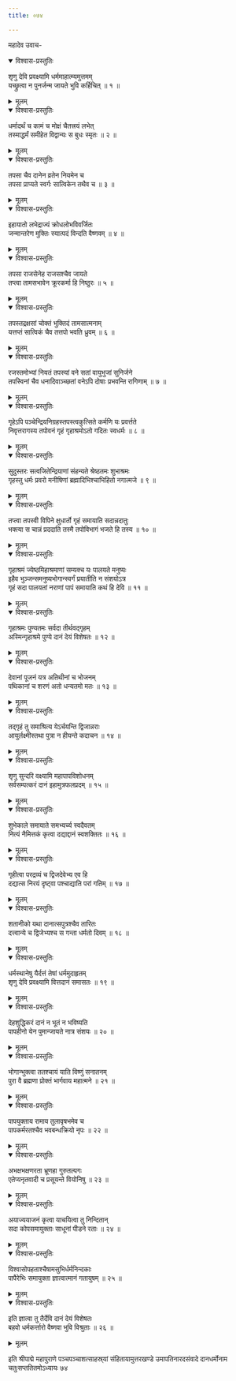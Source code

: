 ```yaml
---
title: ०७४

---
```

महादेव उवाच-  

<details open><summary>विश्वास-प्रस्तुतिः</summary>

शृणु देवि प्रवक्ष्यामि धर्ममाहात्म्यमुत्तमम्  
यच्छ्रुत्वा न पुनर्जन्म जायते भुवि कर्हिचित् ॥ १ ॥
</details>

<details><summary>मूलम्</summary>

शृणु देवि प्रवक्ष्यामि धर्ममाहात्म्यमुत्तमम्  
यच्छ्रुत्वा न पुनर्जन्म जायते भुवि कर्हिचित् ॥ १ ॥
</details>



<details open><summary>विश्वास-प्रस्तुतिः</summary>

धर्मादर्थं च कामं च मोक्षं चैतत्त्रयं लभेत्  
तस्माद्धर्मं समीहेत विद्वान्यः स बुधः स्मृतः ॥ २ ॥
</details>

<details><summary>मूलम्</summary>

धर्मादर्थं च कामं च मोक्षं चैतत्त्रयं लभेत्  
तस्माद्धर्मं समीहेत विद्वान्यः स बुधः स्मृतः ॥ २ ॥
</details>



<details open><summary>विश्वास-प्रस्तुतिः</summary>

तपसा चैव दानेन व्रतेन नियमेन च  
तपसा प्राप्यते स्वर्गः सात्विकेन तथैव च ॥ ३ ॥
</details>

<details><summary>मूलम्</summary>

तपसा चैव दानेन व्रतेन नियमेन च  
तपसा प्राप्यते स्वर्गः सात्विकेन तथैव च ॥ ३ ॥
</details>



<details open><summary>विश्वास-प्रस्तुतिः</summary>

इहायातो लभेद्राज्यं क्रोधलोभविवर्जितः  
जन्मान्तरेण मुक्तिः स्यात्पदं विन्दति वैष्णवम् ॥ ४ ॥
</details>

<details><summary>मूलम्</summary>

इहायातो लभेद्राज्यं क्रोधलोभविवर्जितः  
जन्मान्तरेण मुक्तिः स्यात्पदं विन्दति वैष्णवम् ॥ ४ ॥
</details>



<details open><summary>विश्वास-प्रस्तुतिः</summary>

तपसा राजसेनेह राजसश्चैव जायते  
तप्त्वा तामसभावेन क्रूरकर्मा हि निष्ठुरः ॥ ५ ॥
</details>

<details><summary>मूलम्</summary>

तपसा राजसेनेह राजसश्चैव जायते  
तप्त्वा तामसभावेन क्रूरकर्मा हि निष्ठुरः ॥ ५ ॥
</details>



<details open><summary>विश्वास-प्रस्तुतिः</summary>

तपस्तद्रक्षसां चोक्तं भुक्तिदं तामसात्मनाम्  
यत्तप्तं सात्विकं चैव तत्तपो भवति ध्रुवम् ॥ ६ ॥
</details>

<details><summary>मूलम्</summary>

तपस्तद्रक्षसां चोक्तं भुक्तिदं तामसात्मनाम्  
यत्तप्तं सात्विकं चैव तत्तपो भवति ध्रुवम् ॥ ६ ॥
</details>



<details open><summary>विश्वास-प्रस्तुतिः</summary>

रजस्तमोभ्यां नियतं तपस्यां वने सतां वायुभुजां सुनिर्जने  
तपस्विनां चैव धनादिवाञ्च्छतां वनेऽपि दोषाः प्रभवन्ति रागिणाम् ॥ ७ ॥
</details>

<details><summary>मूलम्</summary>

रजस्तमोभ्यां नियतं तपस्यां वने सतां वायुभुजां सुनिर्जने  
तपस्विनां चैव धनादिवाञ्च्छतां वनेऽपि दोषाः प्रभवन्ति रागिणाम् ॥ ७ ॥
</details>



<details open><summary>विश्वास-प्रस्तुतिः</summary>

गृहेऽपि पञ्चेन्द्रियनिग्रहस्तपस्त्वकुत्सिते कर्मणि यः प्रवर्त्तते  
निवृत्तरागस्य तपोवनं गृहं गृहाश्रमोऽतो गदितः स्वधर्मः ॥ ८ ॥
</details>

<details><summary>मूलम्</summary>

गृहेऽपि पञ्चेन्द्रियनिग्रहस्तपस्त्वकुत्सिते कर्मणि यः प्रवर्त्तते  
निवृत्तरागस्य तपोवनं गृहं गृहाश्रमोऽतो गदितः स्वधर्मः ॥ ८ ॥
</details>



<details open><summary>विश्वास-प्रस्तुतिः</summary>

सुदुस्तरः सत्वजितेन्द्रियाणां संहन्यते श्रेष्ठतमः शुभाश्रमः  
गृहस्तु धर्मः प्रवरो मनीषिणां ब्रह्मादिभिश्चाभिहितो नगात्मजे ॥ ९ ॥
</details>

<details><summary>मूलम्</summary>

सुदुस्तरः सत्वजितेन्द्रियाणां संहन्यते श्रेष्ठतमः शुभाश्रमः  
गृहस्तु धर्मः प्रवरो मनीषिणां ब्रह्मादिभिश्चाभिहितो नगात्मजे ॥ ९ ॥
</details>



<details open><summary>विश्वास-प्रस्तुतिः</summary>

तप्त्वा तपस्वी विपिने क्षुधार्तो गृहं समायाति सदान्नदातुः  
भक्त्या स चान्नं प्रददाति तस्मै तपोविभागं भजते हि तस्य ॥ १० ॥
</details>

<details><summary>मूलम्</summary>

तप्त्वा तपस्वी विपिने क्षुधार्तो गृहं समायाति सदान्नदातुः  
भक्त्या स चान्नं प्रददाति तस्मै तपोविभागं भजते हि तस्य ॥ १० ॥
</details>



<details open><summary>विश्वास-प्रस्तुतिः</summary>

गृहाश्रमं ज्येष्ठमिहाश्रमाणां सम्यक्च यः पालयते मनुष्यः  
इहैव भुञ्जन्समनुष्यभोगान्स्वर्गं प्रयातीति न संशयोऽत्र  
गृहं सदा पालयतां नराणां पापं समायाति कथं हि देवि ॥ ११ ॥
</details>

<details><summary>मूलम्</summary>

गृहाश्रमं ज्येष्ठमिहाश्रमाणां सम्यक्च यः पालयते मनुष्यः  
इहैव भुञ्जन्समनुष्यभोगान्स्वर्गं प्रयातीति न संशयोऽत्र  
गृहं सदा पालयतां नराणां पापं समायाति कथं हि देवि ॥ ११ ॥
</details>



<details open><summary>विश्वास-प्रस्तुतिः</summary>

गृहाश्रमः पुण्यतमः सर्वदा तीर्थवद्गृहम्  
अस्मिन्गृहाश्रमे पुण्ये दानं देयं विशेषतः ॥ १२ ॥
</details>

<details><summary>मूलम्</summary>

गृहाश्रमः पुण्यतमः सर्वदा तीर्थवद्गृहम्  
अस्मिन्गृहाश्रमे पुण्ये दानं देयं विशेषतः ॥ १२ ॥
</details>



<details open><summary>विश्वास-प्रस्तुतिः</summary>

देवानां पूजनं यत्र अतिथीनां च भोजनम्  
पथिकानां च शरणं अतो धन्यतमो मतः ॥ १३ ॥
</details>

<details><summary>मूलम्</summary>

देवानां पूजनं यत्र अतिथीनां च भोजनम्  
पथिकानां च शरणं अतो धन्यतमो मतः ॥ १३ ॥
</details>



<details open><summary>विश्वास-प्रस्तुतिः</summary>

तद्गृहं तु समाश्रित्य येऽर्चयन्ति द्विजान्नराः  
आयुर्लक्ष्मीस्तथा पुत्रा न हीयन्ते कदाचन ॥ १४ ॥
</details>

<details><summary>मूलम्</summary>

तद्गृहं तु समाश्रित्य येऽर्चयन्ति द्विजान्नराः  
आयुर्लक्ष्मीस्तथा पुत्रा न हीयन्ते कदाचन ॥ १४ ॥
</details>



<details open><summary>विश्वास-प्रस्तुतिः</summary>

शृणु सुन्दरि वक्ष्यामि महापापविशोधनम्  
सर्वसम्पत्करं दानं इहामुत्रफलप्रदम् ॥ १५ ॥
</details>

<details><summary>मूलम्</summary>

शृणु सुन्दरि वक्ष्यामि महापापविशोधनम्  
सर्वसम्पत्करं दानं इहामुत्रफलप्रदम् ॥ १५ ॥
</details>



<details open><summary>विश्वास-प्रस्तुतिः</summary>

शुभेकाले समायाते समभ्यर्च्य स्वदैवतम्  
नित्यं नैमित्तकं कृत्वा दद्याद्दानं स्वशक्तितः ॥ १६ ॥
</details>

<details><summary>मूलम्</summary>

शुभेकाले समायाते समभ्यर्च्य स्वदैवतम्  
नित्यं नैमित्तकं कृत्वा दद्याद्दानं स्वशक्तितः ॥ १६ ॥
</details>



<details open><summary>विश्वास-प्रस्तुतिः</summary>

गृहीत्वा परद्रव्यं च द्विजदेवेभ्य एव हि  
दद्यात्स निरयं दृष्ट्वा पश्चाद्याति परां गतिम् ॥ १७ ॥
</details>

<details><summary>मूलम्</summary>

गृहीत्वा परद्रव्यं च द्विजदेवेभ्य एव हि  
दद्यात्स निरयं दृष्ट्वा पश्चाद्याति परां गतिम् ॥ १७ ॥
</details>



<details open><summary>विश्वास-प्रस्तुतिः</summary>

शतानीको यथा दानात्सपुत्रश्चैव तारितः  
दत्त्वान्ये च द्विजेभ्यश्च स गन्ता धर्मतो दिवम् ॥ १८ ॥
</details>

<details><summary>मूलम्</summary>

शतानीको यथा दानात्सपुत्रश्चैव तारितः  
दत्त्वान्ये च द्विजेभ्यश्च स गन्ता धर्मतो दिवम् ॥ १८ ॥
</details>



<details open><summary>विश्वास-प्रस्तुतिः</summary>

धर्मस्थानेषु यैर्दत्तं तेषां धर्ममुदाहृतम्  
शृणु देवि प्रवक्ष्यामि वित्तदानं समासतः ॥ १९ ॥
</details>

<details><summary>मूलम्</summary>

धर्मस्थानेषु यैर्दत्तं तेषां धर्ममुदाहृतम्  
शृणु देवि प्रवक्ष्यामि वित्तदानं समासतः ॥ १९ ॥
</details>



<details open><summary>विश्वास-प्रस्तुतिः</summary>

देहशुद्धिकरं दानं न भूतं न भविष्यति  
पापहीनो येन पुमान्जायते नात्र संशयः ॥ २० ॥
</details>

<details><summary>मूलम्</summary>

देहशुद्धिकरं दानं न भूतं न भविष्यति  
पापहीनो येन पुमान्जायते नात्र संशयः ॥ २० ॥
</details>



<details open><summary>विश्वास-प्रस्तुतिः</summary>

भोगान्भुक्त्वा ततश्चायं याति विष्णुं सनातनम्  
पुरा वै ब्रह्मणा प्रोक्तं भार्गवाय महात्मने ॥ २१ ॥
</details>

<details><summary>मूलम्</summary>

भोगान्भुक्त्वा ततश्चायं याति विष्णुं सनातनम्  
पुरा वै ब्रह्मणा प्रोक्तं भार्गवाय महात्मने ॥ २१ ॥
</details>



<details open><summary>विश्वास-प्रस्तुतिः</summary>

पापयुक्ताय रामाय तुलावृषभमेव च  
पापकर्मरतश्चैव भवबन्धक्रियो नृपः ॥ २२ ॥
</details>

<details><summary>मूलम्</summary>

पापयुक्ताय रामाय तुलावृषभमेव च  
पापकर्मरतश्चैव भवबन्धक्रियो नृपः ॥ २२ ॥
</details>



<details open><summary>विश्वास-प्रस्तुतिः</summary>

अभक्षभक्षणरता भ्रूणहा गुरुतल्पगः  
एतेप्यनृतवादी च प्रसूयन्ते वियोनिषु ॥ २३ ॥
</details>

<details><summary>मूलम्</summary>

अभक्षभक्षणरता भ्रूणहा गुरुतल्पगः  
एतेप्यनृतवादी च प्रसूयन्ते वियोनिषु ॥ २३ ॥
</details>



<details open><summary>विश्वास-प्रस्तुतिः</summary>

अयाज्ययाजनं कृत्वा याचयित्वा तु निन्दितान्  
सदा कोपसमायुक्ताः साधूनां पीडने रताः ॥ २४ ॥
</details>

<details><summary>मूलम्</summary>

अयाज्ययाजनं कृत्वा याचयित्वा तु निन्दितान्  
सदा कोपसमायुक्ताः साधूनां पीडने रताः ॥ २४ ॥
</details>



<details open><summary>विश्वास-प्रस्तुतिः</summary>

विश्वासोपहताश्चैषामसुभिर्धर्मनिन्दकाः  
पापैरेभिः समायुक्ता ज्ञात्वात्मानं गतायुषम् ॥ २५ ॥
</details>

<details><summary>मूलम्</summary>

विश्वासोपहताश्चैषामसुभिर्धर्मनिन्दकाः  
पापैरेभिः समायुक्ता ज्ञात्वात्मानं गतायुषम् ॥ २५ ॥
</details>



<details open><summary>विश्वास-प्रस्तुतिः</summary>

इति ज्ञात्वा तु तैर्देवि दानं देयं विशेषतः  
बहवो धर्मकर्त्तारो वैष्णवा भुवि विश्रुताः ॥ २६ ॥
</details>

<details><summary>मूलम्</summary>

इति ज्ञात्वा तु तैर्देवि दानं देयं विशेषतः  
बहवो धर्मकर्त्तारो वैष्णवा भुवि विश्रुताः ॥ २६ ॥
</details>


इति श्रीपाद्मे महापुराणे पञ्चपञ्चाशत्साहस्र्यां संहितायामुत्तरखण्डे उमापतिनारदसंवादे दानधर्मोनाम चतुःसप्ततितमोऽध्यायः ७४
